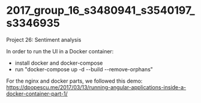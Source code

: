 # 2017_group_16_s3480941_s3540197_s3346935
Project 26: Sentiment analysis

In order to run the UI in a Docker container:
- install docker and docker-compose
- run "docker-compose up -d --build --remove-orphans"

For the nginx and docker parts, we followed this demo: https://dpopescu.me/2017/03/13/running-angular-applications-inside-a-docker-container-part-1/
